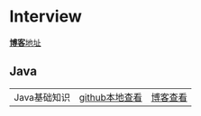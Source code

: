 # Interview
[**博客**地址](https://blog.csdn.net/qq_32603745)
## Java

||||
|-|-|-|
|Java基础知识|[github本地查看](https://github.com/Yexiaomo/interview/blob/master/java/Java-Base.md)|[博客查看](https://blog.csdn.net/qq_32603745/article/details/106862102)|

